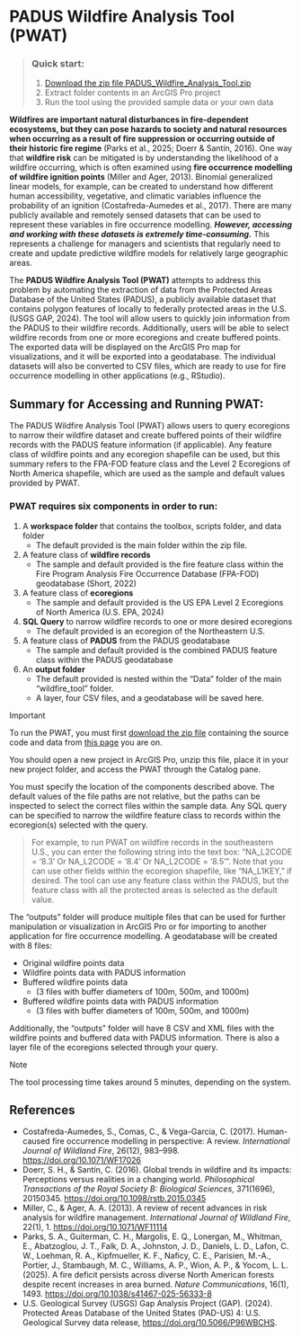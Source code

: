 # PADUS Wildfire Analysis Tool (PWAT)

> ### Quick start:
> 1. [Download the zip file PADUS_Wildfire_Analysis_Tool.zip](PADUS_Wildfire_Analysis_Tool.zip)
> 2. Extract folder contents in an ArcGIS Pro project
> 3. Run the tool using the provided sample data or your own data


**Wildfires are important natural disturbances in fire-dependent ecosystems, but they can pose hazards to society and natural resources when occurring as a result of fire suppression or occurring outside of their historic fire regime** (Parks et al., 2025; Doerr & Santín, 2016). One way that **wildfire risk** can be mitigated is by understanding the likelihood of a wildfire occurring, which is often examined using **fire occurrence modelling of wildfire ignition points** (Miller and Ager, 2013). Binomial generalized linear models, for example, can be created to understand how different human accessibility, vegetative, and climatic variables influence the probability of an ignition (Costafreda-Aumedes et al., 2017). There are many publicly available and remotely sensed datasets that can be used to represent these variables in fire occurrence modelling. ***However, accessing and working with these datasets is extremely time-consuming.*** This represents a challenge for managers and scientists that regularly need to create and update predictive wildfire models for relatively large geographic areas. 

The **PADUS Wildfire Analysis Tool (PWAT)** attempts to address this problem by automating the extraction of data from the Protected Areas Database of the United States (PADUS), a publicly available dataset that contains polygon features of locally to federally protected areas in the U.S. (USGS GAP, 2024). The tool will allow users to quickly join information from the PADUS to their wildfire records. Additionally, users will be able to select wildfire records from one or more ecoregions and create buffered points. The exported data will be displayed on the ArcGIS Pro map for visualizations, and it will be exported into a geodatabase. The individual datasets will also be converted to CSV files, which are ready to use for fire occurrence modelling in other applications (e.g., RStudio). 



## Summary for Accessing and Running PWAT:

The PADUS Wildfire Analysis Tool (PWAT) allows users to query ecoregions to narrow their wildfire dataset and create buffered points of their wildfire records with the PADUS feature information (if applicable). Any feature class of wildfire points and any ecoregion shapefile can be used, but this summary refers to the FPA-FOD feature class and the Level 2 Ecoregions of North America shapefile, which are used as the sample and default values provided by PWAT.

### PWAT requires six components in order to run: 

1.	A **workspace folder** that contains the toolbox, scripts folder, and data folder
    - The default provided is the main folder within the zip file.
3.	A feature class of **wildfire records**
    - The sample and default provided is the fire feature class within the Fire Program Analysis Fire Occurrence Database (FPA-FOD) geodatabase (Short, 2022)
4.	A feature class of **ecoregions**
    - The sample and default provided is the US EPA Level 2 Ecoregions of North America (U.S. EPA, 2024)
5.	**SQL Query** to narrow wildfire records to one or more desired ecoregions
    - The default provided is an ecoregion of the Northeastern U.S.
6.	A feature class of **PADUS** from the PADUS geodatabase
    - The sample and default provided is the combined PADUS feature class within the PADUS geodatabase
7.	An **output folder**
    - The default provided is nested within the “Data” folder of the main “wildfire_tool” folder.
    - A layer, four CSV files, and a geodatabase will be saved here.

> [!IMPORTANT]
> To run the PWAT, you must first [download the zip file](PADUS_Wildfire_Analysis_Tool.zip)
 containing the source code and data from [this page](https://github.com/KTorres23/PADUS-Wildfire-Analysis-Tool) you are on.

You should open a new project in ArcGIS Pro, unzip this file, place it in your new project folder, and access the PWAT through the Catalog pane.

You must specify the location of the components described above. The default values of the file paths are not relative, but the paths can be inspected to select the correct files within the sample data. Any SQL query can be specified to narrow the wildfire feature class to records within the ecoregion(s) selected with the query.

> For example, to run PWAT on wildfire records in the southeastern U.S., you can enter the following string into the text box: “NA_L2CODE = ‘8.3’ Or NA_L2CODE = ‘8.4’ Or NA_L2CODE = ‘8.5’”. Note that you can use other fields within the ecoregion shapefile, like “NA_L1KEY,” if desired. The tool can use any feature class within the PADUS, but the feature class with all the protected areas is selected as the default value.

The “outputs” folder will produce multiple files that can be used for further manipulation or visualization in ArcGIS Pro or for importing to another application for fire occurrence modelling. A geodatabase will be created with 8 files:

- Original wildfire points data
- Wildfire points data with PADUS information
- Buffered wildfire points data
  - (3 files with buffer diameters of 100m, 500m, and 1000m)
- Buffered wildfire points data with PADUS information
  - (3 files with buffer diameters of 100m, 500m, and 1000m) 

Additionally, the “outputs” folder will have 8 CSV and XML files with the wildfire points and buffered data with PADUS information. There is also a layer file of the ecoregions selected through your query.

> [!NOTE]
> The tool processing time takes around 5 minutes, depending on the system.


## References
* Costafreda-Aumedes, S., Comas, C., & Vega-Garcia, C. (2017). Human-caused fire occurrence modelling in perspective: A review. *International Journal of Wildland Fire*, 26(12), 983–998. https://doi.org/10.1071/WF17026
* Doerr, S. H., & Santín, C. (2016). Global trends in wildfire and its impacts: Perceptions versus realities in a changing world. *Philosophical Transactions of the Royal Society B: Biological Sciences*, 371(1696), 20150345. https://doi.org/10.1098/rstb.2015.0345
* Miller, C., & Ager, A. A. (2013). A review of recent advances in risk analysis for wildfire management. *International Journal of Wildland Fire*, 22(1), 1. https://doi.org/10.1071/WF11114
* Parks, S. A., Guiterman, C. H., Margolis, E. Q., Lonergan, M., Whitman, E., Abatzoglou, J. T., Falk, D. A., Johnston, J. D., Daniels, L. D., Lafon, C. W., Loehman, R. A., Kipfmueller, K. F., Naficy, C. E., Parisien, M.-A., Portier, J., Stambaugh, M. C., Williams, A. P., Wion, A. P., & Yocom, L. L. (2025). A fire deficit persists across diverse North American forests despite recent increases in area burned. *Nature Communications*, 16(1), 1493. https://doi.org/10.1038/s41467-025-56333-8
* U.S. Geological Survey (USGS) Gap Analysis Project (GAP). (2024). Protected Areas Database of the United States (PAD-US) 4: U.S. Geological Survey data release, https://doi.org/10.5066/P96WBCHS. 

